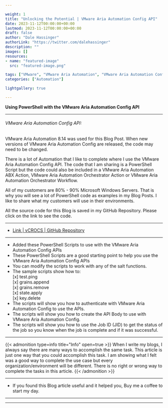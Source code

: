 ```yaml
---

weight: 1
title: "Unlocking the Potential | VMware Aria Automation Config API"
date: 2023-11-12T00:00:00+00:00
lastmod: 2023-11-12T00:00:00+00:00
draft: false
author: "Dale Hassinger"
authorLink: "https://twitter.com/dalehassinger"
description: ""
images: []
resources:
- name: "featured-image"
  src: "featured-image.png"

tags: ["VMware", "VMware Aria Automation", "VMware Aria Automation Config", "PowerShell", "API"]
categories: ["Automation"]

lightgallery: true

---
```


**Using PowerShell with the VMware Aria Automation Config API**

<!--more-->

---

###### VMware Aria Automation Config API:

VMware Aria Automation 8.14 was used for this Blog Post. When new versions of VMware Aria Automation Config are released, the code may need to be changed.  

There is a lot of Automation that I like to complete where I use the VMware Aria Automation Config API. The code that I am sharing is a PowerShell Script but the code could also be included in a VMware Aria Automation ABX Action, VMware Aria Automation Orchestrator Action or VMware Aria Automation Orchestrator Workflow.  

All of my customers are 80% - 90% Microsoft Windows Servers. That is why you will see a lot of PowerShell code as examples in my Blog Posts. I like to share what my customers will use in their environments.   

All the source code for this Blog is saved in my GitHub Repository. Please click on the link to see the code.  

---

* [Link | vCROCS | GitHub Repository](https://github.com/dalehassinger/unlocking-the-potential/tree/main/VMware-Aria-Automation-Config/Aria-Automation-Config-API)

---

* Added these PowerShell Scripts to use with the VMware Aria Automation Config APIs  
* These PowerShell Scripts are a good starting point to help you use the VMware Aria Automation Config APIs  
* You can modify the scripts to work with any of the salt functions.  
* The sample scripts show how to:  
  [x] test.ping  
  [x] grains.append  
  [x] grains.remove  
  [x] state.apply  
  [x] key.delete  
* The scripts will show you how to authenticate with VMware Aria Automation Config to use the APIs.  
* The scripts will show you how to create the API Body to use with VMware Aria Automation Config.  
* The scripts will show you how to use the Job ID (JID) to get the status of the job so you know when the job is complete and if it was successful.  


---

{{< admonition type=info title="Info" open=true >}}
When I write my blogs, I always say there are many ways to accomplish the same task. This article is just one way that you could accomplish this task. I am showing what I felt was a good way to complete the use case but every organization/environment will be different. There is no right or wrong way to complete the tasks in this article.
{{< /admonition >}}

---

* If you found this Blog article useful and it helped you, Buy me a coffee to start my day.  

---

<center>
<script type="text/javascript" src="https://cdnjs.buymeacoffee.com/1.0.0/button.prod.min.js" data-name="bmc-button" data-slug="dalehassinger" data-color="#FFDD00" data-emoji=""  data-font="Cookie" data-text="Buy me a coffee" data-outline-color="#000000" data-font-color="#000000" data-coffee-color="#ffffff" ></script>
</center>

---
